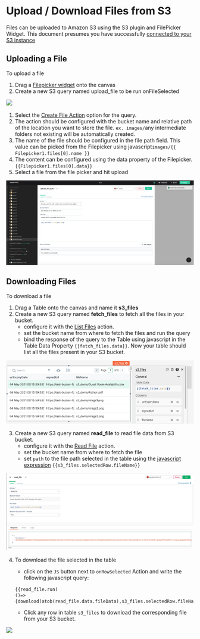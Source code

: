 # Upload / Download Files from S3

Files can be uploaded to Amazon S3 using the S3 plugin and FilePicker Widget. This document presumes you have successfully [connected to your S3 instance](../datasource-reference/querying-amazon-s3.md)

## Uploading a File

To upload a file

1. Drag a [Filepicker widget](../widget-reference/filepicker.md) onto the canvas
2. Create a new S3 query named upload\_file to be run onFileSelected

![](../.gitbook/assets/file-upload%20%282%29.gif)

1. Select the [Create File Action](../datasource-reference/querying-amazon-s3.md#create-file) option for the query.
2. The action should be configured with the bucket name and relative path of the location you want to store the file. `ex. images/`any intermediate folders not existing will be automatically created.
3. The name of the file should be configured in the file path field. This value can be picked from the Filepicker using javascript`images/{{ Filepicker1.files[0].name }}`
4. The content can be configured using the data property of the Filepicker. `{{Filepicker1.files[0].data}}`
5. Select a file from the file picker and hit upload

![Click to expand](../.gitbook/assets/amazon_s3_upload_query_using_filepicker.png)

## Downloading Files

To download a file

1. Drag a Table onto the canvas and name it **s3\_files**
2. Create a new S3 query named **fetch\_files** to fetch all the files in your bucket. 
   - configure it with the [List 
   Files](../datasource-reference/querying-amazon-s3.md#list-files-in-bucket) action. 
   - set the bucket name from where to fetch the files and run the query
   - bind the response of the query to the Table using javascript in the Table Data Property `{{fetch_files.data}}`. 
     Now your table should list all the files present in your S3 bucket.

![Click to expand](../.gitbook/assets/bind-list-files-to-table.png)

3. Create a new S3 query named **read\_file** to read file data from S3 bucket.
   - configure it with the [Read File](../datasource-reference/querying-amazon-s3.md#read-file)
   action.
   - set the bucket name from where to fetch the file
   - set `path` to the file path selected in the table using the [javascript expression](writing-javascript-in-appsmith.md) `{{s3_files.selectedRow.fileName}}`
   
![Click to expand](../.gitbook/assets/s3-read-file-query.png)

4. To download the file selected in the table
   - click on the `JS` button next to `onRowSelected` Action and write the 
   following javascript query:

   ```text
   {{read_file.run(
   ()=>{download(atob(read_file.data.fileData),s3_files.selectedRow.fileName.split("/").pop())})}}
   ```
   
   - Click any row in table `s3_files` to download the corresponding file from your S3 bucket.

![](../.gitbook/assets/s3-download-using-js.gif)

<!---
Commenting out the below lines till https://github.com/appsmithorg/appsmith/issues/4262 is closed

1. Create a new S3 query for the `onRowSelected` action named **read\_file**

![](../.gitbook/assets/create-action-on-row-selected.gif)

1. Configure the **read\_file** query with the [Read File](../datasource-reference/querying-amazon-s3.md#read-file) 

   action.

2. Configure the bucket name in the query
3. Pass the file path selected in the table to the query using the [javascript expression](writing-javascript-in-appsmith.md) `{{s3_files.selectedRow.file}}`

![Click to expand](../.gitbook/assets/s3-read-file-query.png)

1. Configure the `onSuccess` action of the `onRowSelected` Action in the Table to `Download`.
2. Configure the download function with
   1. **Data to Download:** `{{atob(read_file.data.fileData)}}`
   2. File name with extension:`{{s3_files.selectedRow.fileName.split("/").pop()}}`

![Click to expand](../.gitbook/assets/configure-download-on-success.png)

-->

